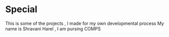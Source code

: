 # Special
This is some of the projects , I made for my own developmental process
My name is Shravani Harel , I am pursing COMPS
